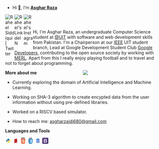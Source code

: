 - Hi 👋, I’m  [**Asghar Raza**](https://github.com/Asghar-Raza/Asghar-Raza/edit/main/README.md)  

<a href="https://twitter.com/Asghar_raza_">
  <img align="left" alt="Raheel Siddiqui | Twitter" width="30px" src="https://cdn.jsdelivr.net/npm/simple-icons@v3/icons/twitter.svg" /> 
</a>
<a href="https://www.linkedin.com/in/asghar-raza/">
  <img align="left" alt="Raheel's LinkdeIN" width="30px" src="https://cdn.jsdelivr.net/npm/simple-icons@v3/icons/linkedin.svg" />
</a>
<a href="https://www.instagram.com/__asghar__raza/">
  <img align="left" alt="Raheel's Instagram" width="30px" src="https://cdn.jsdelivr.net/npm/simple-icons@v3/icons/instagram.svg" />
</a>
<br/>
<br/>

Hi, I'm Asghar Raza, an undergraduate Computer Science student at [@UIT](https://www.uitu.edu.pk/) with software and web development skills from Pakistan. I'm a Chairperson at our [IEEE](https://www.ieee.org/) UIT student branch, Lead at Google Development Student Club [Google Developers](https://developers.google.com/community/gdsc), contributing to the open source society by working with [MERL](https://merledupk.org/). Apart from this I really enjoy playing football and to travel and not to forget about programming.

<img align = right width = "50%" src = https://www.lambdatest.com/resources/images/news24.gif>

**More about me**

- Currently exploring the domain of Artificial Intelligence and Machine Learning.
- Working on SHA-3 algorithm to create encypted data from the user information without using pre-defined libraries.
- Worked on a RISCV based simulator.

 
- How to reach me: asgharzaidi680@gmail.com

**Languages and Tools**

<code><img height="20" src="https://raw.githubusercontent.com/github/explore/80688e429a7d4ef2fca1e82350fe8e3517d3494d/topics/python/python.png"></code>
<code><img height="20" src="https://raw.githubusercontent.com/github/explore/80688e429a7d4ef2fca1e82350fe8e3517d3494d/topics/scala/scala.png"></code>
<code><img height="20" src="https://raw.githubusercontent.com/github/explore/80688e429a7d4ef2fca1e82350fe8e3517d3494d/topics/html/html.png"></code>
<code><img height="20" src="https://raw.githubusercontent.com/github/explore/80688e429a7d4ef2fca1e82350fe8e3517d3494d/topics/css/css.png"></code>
<code><img height="20" src="https://raw.githubusercontent.com/github/explore/80688e429a7d4ef2fca1e82350fe8e3517d3494d/topics/sql/sql.png"></code>
<code><img height="20" src="https://raw.githubusercontent.com/github/explore/80688e429a7d4ef2fca1e82350fe8e3517d3494d/topics/bootstrap/bootstrap.png"></code>




<!---
Asghar-Raza/Asghar-Raza is a ✨ special ✨ repository because its `README.md` (this file) appears on your GitHub profile.
You can click the Preview link to take a look at your changes.
--->
